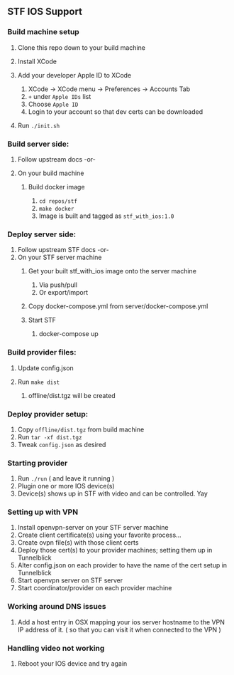 ## STF IOS Support
### Build machine setup
1. Clone this repo down to your build machine
1. Install XCode
1. Add your developer Apple ID to XCode

    1. XCode -> XCode menu -> Preferences -> Accounts Tab
    1. `+` under `Apple IDs` list
    1. Choose `Apple ID`
    1. Login to your account so that dev certs can be downloaded
1. Run `./init.sh`

### Build server side:
1. Follow upstream docs -or-
1. On your build machine

	1. Build docker image
	    
	    1. `cd repos/stf`
	    1. `make docker`
	    1. Image is built and tagged as `stf_with_ios:1.0`
		
### Deploy server side:
1. Follow upstream STF docs -or-
1. On your STF server machine
    1. Get your built stf_with_ios image onto the server machine

		1. Via push/pull
		1. Or export/import
	1. Copy docker-compose.yml from server/docker-compose.yml
	1. Start STF

		1. docker-compose up

### Build provider files:
1. Update config.json
1. Run `make dist`

    1. offline/dist.tgz will be created

### Deploy provider setup:
1. Copy `offline/dist.tgz` from build machine
1. Run `tar -xf dist.tgz`
1. Tweak `config.json` as desired

### Starting provider
1. Run `./run` ( and leave it running )
1. Plugin one or more IOS device(s)
1. Device(s) shows up in STF with video and can be controlled. Yay

### Setting up with VPN
1. Install openvpn-server on your STF server machine
1. Create client certificate(s) using your favorite process...
1. Create ovpn file(s) with those client certs
1. Deploy those cert(s) to your provider machines; setting them up in Tunnelblick
1. Alter config.json on each provider to have the name of the cert setup in Tunnelblick
1. Start openvpn server on STF server
1. Start coordinator/provider on each provider machine

### Working around DNS issues
1. Add a host entry in OSX mapping your ios server hostname to the VPN IP address of it. ( so that you can visit it when connected to the VPN )

### Handling video not working
1. Reboot your IOS device and try again